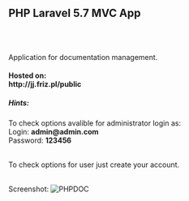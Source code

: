 <h2>PHP Laravel 5.7 MVC App </h2><br /><br />

Application for documentation management.

<h4>Hosted on:<br />
http://jj.friz.pl/public</h4>


<h5>Hints:</h5>
To check options avalible for administrator login as:<br />
Login:  <b> admin@admin.com</b> <br />
Password:  <b>  123456</b> <br />

<br />

To check options for user just create your account.<br /><br />

Screenshot:
![PHPDOC](https://user-images.githubusercontent.com/38703432/57926906-e00a7300-78ac-11e9-9b65-444ae5f2a286.png)
